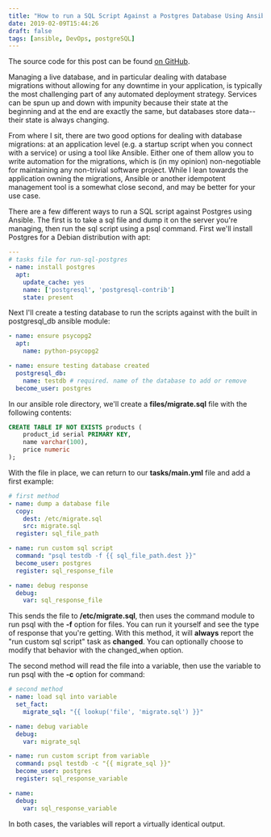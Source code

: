 ```yaml
---
title: "How to run a SQL Script Against a Postgres Database Using Ansible"
date: 2019-02-09T15:44:26
draft: false
tags: [ansible, DevOps, postgreSQL]
---
```


The source code for this post can be found [on GitHub](https://github.com/nfisher23/run-sql-ansible-postgres).

Managing a live database, and in particular dealing with database migrations without allowing for any downtime in your application, is typically the most challenging part of any automated deployment strategy. Services can be spun up and down with impunity because their state at the beginning and at the end are exactly the same, but databases store data--their state is always changing.

From where I sit, there are two good options for dealing with database migrations: at an application level (e.g. a startup script when you connect with a service) or using a tool like Ansible. Either one of them allow you to write automation for the migrations, which is (in my opinion) non-negotiable for maintaining any non-trivial software project. While I lean towards the application owning the migrations, Ansible or another idempotent management tool is a somewhat close second, and may be better for your use case.

There are a few different ways to run a SQL script against Postgres using Ansible. The first is to take a sql file and dump it on the server you're managing, then run the sql script using a psql command. First we'll install Postgres for a Debian distribution with apt:

```yaml
---
# tasks file for run-sql-postgres
- name: install postgres
  apt:
    update_cache: yes
    name: ['postgresql', 'postgresql-contrib']
    state: present
```

Next I'll create a testing database to run the scripts against with the built in postgresql\_db ansible module:

```yaml
- name: ensure psycopg2
  apt:
    name: python-psycopg2

- name: ensure testing database created
  postgresql_db:
    name: testdb # required. name of the database to add or remove
  become_user: postgres

```

In our ansible role directory, we'll create a **files/migrate.sql** file with the following contents:

```sql
CREATE TABLE IF NOT EXISTS products (
    product_id serial PRIMARY KEY,
    name varchar(100),
    price numeric
);

```

With the file in place, we can return to our **tasks/main.yml** file and add a first example:

```yaml
# first method
- name: dump a database file
  copy:
    dest: /etc/migrate.sql
    src: migrate.sql
  register: sql_file_path

- name: run custom sql script
  command: "psql testdb -f {{ sql_file_path.dest }}"
  become_user: postgres
  register: sql_response_file

- name: debug response
  debug:
    var: sql_response_file

```

This sends the file to **/etc/migrate.sql**, then uses the command module to run psql with the **-f** option for files. You can run it yourself and see the type of response that you're getting. With this method, it will **always** report the "run custom sql script" task as **changed**. You can optionally choose to modify that behavior with the changed\_when option.

The second method will read the file into a variable, then use the variable to run psql with the **-c** option for command:

```yaml
# second method
- name: load sql into variable
  set_fact:
    migrate_sql: "{{ lookup('file', 'migrate.sql') }}"

- name: debug variable
  debug:
    var: migrate_sql

- name: run custom script from variable
  command: psql testdb -c "{{ migrate_sql }}"
  become_user: postgres
  register: sql_response_variable

- name:
  debug:
    var: sql_response_variable

```

In both cases, the variables will report a virtually identical output.
